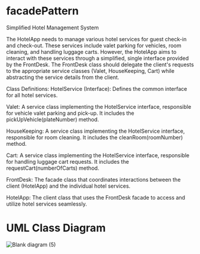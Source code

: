 # facadePattern

Simplified Hotel Management System

The HotelApp needs to manage various hotel services for guest check-in and check-out. These services include valet parking for vehicles, room cleaning, and handling luggage carts. However, the HotelApp aims to interact with these services through a simplified, single interface provided by the FrontDesk. The FrontDesk class should delegate the client's requests to the appropriate service classes (Valet, HouseKeeping, Cart) while abstracting the service details from the client.

Class Definitions:
HotelService (Interface): Defines the common interface for all hotel services.

Valet: A service class implementing the HotelService interface, responsible for vehicle valet parking and pick-up. It includes the pickUpVehicle(plateNumber) method.

HouseKeeping: A service class implementing the HotelService interface, responsible for room cleaning. It includes the cleanRoom(roomNumber) method.

Cart: A service class implementing the HotelService interface, responsible for handling luggage cart requests. It includes the requestCart(numberOfCarts) method.

FrontDesk: The facade class that coordinates interactions between the client (HotelApp) and the individual hotel services.

HotelApp: The client class that uses the FrontDesk facade to access and utilize hotel services seamlessly.

# UML Class Diagram

![Blank diagram (5)](https://github.com/angewonk/facadePattern/assets/142864286/2f9cc235-c704-423f-ad0c-68b8425d91a8)
